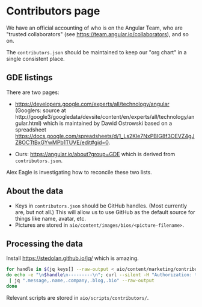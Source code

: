 # Contributors page

We have an official accounting of who is on the Angular Team, who are "trusted collaborators" (see https://team.angular.io/collaborators), and so on.

The `contributors.json` should be maintained to keep our "org chart" in a single consistent place.

## GDE listings

There are two pages:

- https://developers.google.com/experts/all/technology/angular
(Googlers: source at http://google3/googledata/devsite/content/en/experts/all/technology/angular.html)
which is maintained by Dawid Ostrowski based on a spreadsheet
https://docs.google.com/spreadsheets/d/1_Ls2Kle7NxPBIG8f3OEVZ4gJZ8OCTtBxGYwMPb1TUVE/edit#gid=0.
  <!-- gkalpak: That URL doesn't seem to work any more. New URL: https://developers.google.com/programs/experts/directory/ (?) -->

- Ours: https://angular.io/about?group=GDE which is derived from `contributors.json`.

Alex Eagle is investigating how to reconcile these two lists.

## About the data

- Keys in `contributors.json` should be GitHub handles. (Most currently are, but not all.)
  This will allow us to use GitHub as the default source for things like name, avatar, etc.
- Pictures are stored in `aio/content/images/bios/<picture-filename>`.

## Processing the data

Install https://stedolan.github.io/jq/ which is amazing.

```sh
for handle in $(jq keys[] --raw-output < aio/content/marketing/contributors.json)
do echo -e "\n$handle\n---------\n"; curl --silent -H "Authorization: token ${TOKEN}" https://api.github.com/users/$handle \
 | jq ".message,.name,.company,.blog,.bio" --raw-output
done
```

Relevant scripts are stored in `aio/scripts/contributors/`.
